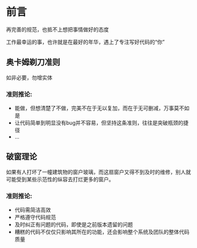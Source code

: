 # 前言

再完善的规范，也抵不上想把事情做好的态度

工作最幸运的事，也许就是在最好的年华，遇上了专注写好代码的“你”

## 奥卡姆剃刀准则

如非必要，勿增实体

### 准则推论:
+ 能做，但想清楚了不做，完美不在于无以复加，而在于无可删减，万事莫不如是
+ 让代码简单到明显没有bug并不容易，但坚持这条准则，往往是突破瓶颈的捷径
+ ...

## 破窗理论

如果有人打坏了一幢建筑物的窗户玻璃，而这扇窗户又得不到及时的维修，别人就可能受到某些示范性的纵容去打烂更多的窗户。

### 准则推论:
+ 代码需简洁高效
+ 严格遵守代码规范
+ 及时纠正有问题的代码，即使是之前版本遗留的问题
+ 糟糕的代码不仅仅只影响其所在的功能，还会影响整个系统及团队的整体代码质量
